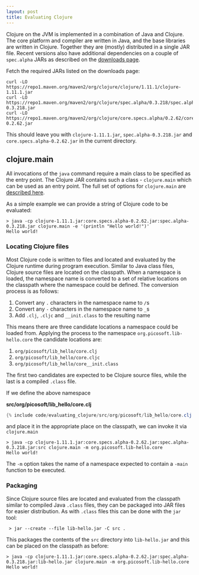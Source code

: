 ```yaml
---
layout: post
title: Evaluating Clojure
---
```


Clojure on the JVM is implemented in a combination of Java and Clojure. The core platform and compiler are written in Java,
and the base libraries are written in Clojure. Together they are (mostly) distributed in a single JAR file. Recent versions
also have additional dependencies on a couple of `spec.alpha` JARs as described on the [downloads page](https://clojure.org/releases/downloads).

Fetch the required JARs listed on the downloads page:

```
curl -LO https://repo1.maven.org/maven2/org/clojure/clojure/1.11.1/clojure-1.11.1.jar
curl -LO https://repo1.maven.org/maven2/org/clojure/spec.alpha/0.3.218/spec.alpha-0.3.218.jar
curl -LO https://repo1.maven.org/maven2/org/clojure/core.specs.alpha/0.2.62/core.specs.alpha-0.2.62.jar
```

This should leave you with `clojure-1.11.1.jar`, `spec.alpha-0.3.218.jar` and `core.specs.alpha-0.2.62.jar` in the current directory.

## clojure.main

All invocations of the `java` command require a main class to be specified as the entry point. The Clojure JAR contains such a class - `clojure.main`
which can be used as an entry point. The full set of options for `clojure.main` are [described here](https://clojure.org/reference/repl_and_main).

As a simple example we can provide a string of Clojure code to be evaluated:

```
> java -cp clojure-1.11.1.jar:core.specs.alpha-0.2.62.jar:spec.alpha-0.3.218.jar clojure.main -e '(println "Hello world!")'
Hello world!
```

### Locating Clojure files

Most Clojure code is written to files and located and evaluated by the Clojure runtime during program execution. Similar to Java class files,
Clojure source files are located on the classpath. When a namespace is loaded, the namespace name is converted to a set of relative locations on the
classpath where the namespace could be defined. The conversion process is as follows:

1. Convert any `.` characters in the namespace name to `/`s
2. Convert any `-` characters in the namespace name to `_`s
3. Add `.clj`, `.cljc` and `__init.class` to the resulting name

This means there are three candidate locations a namespace could be loaded from. Applying the process to the namespace
`org.picosoft.lib-hello.core` the candidate locations are:

1. `org/picosoft/lib_hello/core.clj`
2. `org/picosoft/lib_hello/core.cljc`
3. `org/picosoft/lib_hello/core__init.class`

The first two candidates are expected to be Clojure source files, while the last is a compiled `.class` file.

If we define the above namespace 

**src/org/picosoft/lib_hello/core.clj**
```java
{% include code/evaluating_clojure/src/org/picosoft/lib_hello/core.clj %}
```

and place it in the appropriate place on the classpath, we can invoke it via `clojure.main`
```
> java -cp clojure-1.11.1.jar:core.specs.alpha-0.2.62.jar:spec.alpha-0.3.218.jar:src clojure.main -m org.picosoft.lib-hello.core
Hello world!
```

The `-m` option takes the name of a namespace expected to contain a `-main` function to be executed.

### Packaging

Since Clojure source files are located and evaluated from the classpath similar to compiled Java `.class` files, they can be packaged
into JAR files for easier distribution. As with `.class` files this can be done with the `jar` tool:

     > jar --create --file lib-hello.jar -C src .

This packages the contents of the `src` directory into `lib-hello.jar` and this can be placed on the classpath as before:

```
> java -cp clojure-1.11.1.jar:core.specs.alpha-0.2.62.jar:spec.alpha-0.3.218.jar:lib-hello.jar clojure.main -m org.picosoft.lib-hello.core
Hello world!
```